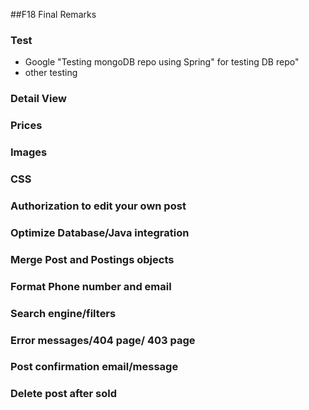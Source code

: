 ##F18 Final Remarks

### Test
- Google "Testing mongoDB repo using Spring" for testing DB repo"
- other testing

### Detail View
### Prices
### Images
### CSS
### Authorization to edit your own post
### Optimize Database/Java integration
### Merge Post and Postings objects
### Format Phone number and email
### Search engine/filters
### Error messages/404 page/ 403 page
### Post confirmation email/message
### Delete post after sold
